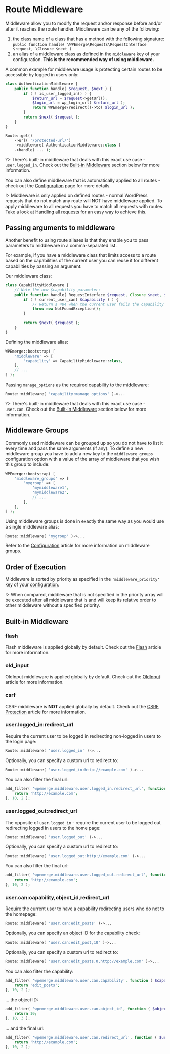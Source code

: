 # Route Middleware

Middleware allow you to modify the request and/or response before and/or after it reaches the route handler. Middleware can be any of the following:
1. the class name of a class that has a method with the following signature:  
`public function handle( \WPEmerge\Requests\RequestInterface $request, \Closure $next )`
1. an alias of a middleware class as defined in the `middleware` key of your configuration. **This is the recommended way of using middleware.**

A common example for middleware usage is protecting certain routes to be accessible by logged in users only:

```php
class AuthenticationMiddleware {
    public function handle( $request, $next ) {
        if ( ! is_user_logged_in() ) {
            $return_url = $request->getUrl();
            $login_url = wp_login_url( $return_url );
            return WPEmerge\redirect()->to( $login_url );
        }
        return $next( $request );
    }
}

Route::get()
    ->url( '/protected-url/')
    ->middleware( AuthenticationMiddleware::class )
    ->handle( ... );
```

?> There's built-in middleware that deals with this exact use case - `user.logged_in`. Check out the [Built-in Middleware](#built-in-middleware) section below for more information.

You can also define middleware that is automatically applied to all routes - check out the [Configuration](/framework/configuration) page for more details.

!> Middleware is only applied on defined routes - normal WordPress requests that do not match any route will NOT have middleware applied. To apply middleware to all requests you have to match all requests with routes. Take a look at [Handling all requests](/framework/routing/methods#handling-all-requests) for an easy way to achieve this.

## Passing arguments to middleware

Another benefit to using route aliases is that they enable you to pass parameters to middleware in a comma-separated list.

For example, if you have a middleware class that limits access to a route based on the capabilities of the current user you can reuse it for different capabilities by passing an argument:

Our middleware class:
```php
class CapabilityMiddleware {
    // Note the new $capability parameter:
    public function handle( RequestInterface $request, Closure $next, $capability ) {
        if ( ! current_user_can( $capability ) ) {
            // Return a 404 when the current user fails the capability check:
            throw new NotFoundException();
        }

        return $next( $request );
    }
}
```

Defining the middleware alias:
```php
WPEmerge::bootstrap( [
    'middleware' => [
        'capability' => CapabilityMiddleware::class,
    ],
    // ...
] );
```

Passing `manage_options` as the required capability to the middleware:
```php
Route::middleware( 'capability:manage_options' )->...
```

?> There's built-in middleware that deals with this exact use case - `user.can`. Check out the [Built-in Middleware](#built-in-middleware) section below for more information.

## Middleware Groups

Commonly used middleware can be grouped up so you do not have to list it every time and pass the same arguments (if any). To define a new middleware group you have to add a new key to the `middleware_groups` configuration option with a value of the array of middleware that you wish this group to include:
```php
WPEmerge::bootstrap( [
    'middleware_groups' => [
        'mygroup' => [
            'mymiddleware1',
            'mymiddleware2',
            // ...
        ],
    ],
] );
```

Using middleware groups is done in exactly the same way as you would use a single middleware alias:
```php
Route::middleware( 'mygroup' )->...
```

Refer to the [Configuration](/framework/configuration) article for more information on middleware groups.

## Order of Execution

Middleware is sorted by priority as specified in the `'middleware_priority'` key of your [configuration](/framework/configuration).

!> When compared, middleware that is not specified in the priority array will be executed after all middleware that is and will keep its relative order to other middleware without a specified priority.

## Built-in Middleware

### flash

Flash middleware is applied globally by default. Check out the [Flash](/framework/tools/flash) article for more information.

### old_input

OldInput middleware is applied globally by default. Check out the [OldInput](/framework/tools/oldinput) article for more information.

### csrf

CSRF middleware is **NOT** applied globally by default. Check out the [CSRF Protection](/framework/tools/csrf-protection) article for more information.

### user.logged_in:redirect_url

Require the current user to be logged in redirecting non-logged in users to the login page:
```php
Route::middleware( 'user.logged_in' )->...
```

Optionally, you can specify a custom url to redirect to:
```php
Route::middleware( 'user.logged_in:http://example.com' )->...
```

You can also filter the final url:
```php
add_filter( 'wpemerge.middleware.user.logged_in.redirect_url', function ( $url, $request ) {
    return 'http://example.com'; 
}, 10, 2 );
```

### user.logged_out:redirect_url

The opposite of `user.logged_in` - require the current user to be logged out redirecting logged in users to the home page:
```php
Route::middleware( 'user.logged_out' )->...
```

Optionally, you can specify a custom url to redirect to:
```php
Route::middleware( 'user.logged_out:http://example.com' )->...
```

You can also filter the final url:
```php
add_filter( 'wpemerge.middleware.user.logged_out.redirect_url', function ( $url, $request ) {
    return 'http://example.com'; 
}, 10, 2 );
```

### user.can:capability,object_id,redirect_url

Require the current user to have a capability redirecting users who do not to the homepage:
```php
Route::middleware( 'user.can:edit_posts' )->...
```

Optionally, you can specify an object ID for the capability check:
```php
Route::middleware( 'user.can:edit_post,10' )->...
```

Optionally, you can specify a custom url to redirect to:
```php
Route::middleware( 'user.can:edit_posts,0,http://example.com' )->...
```

You can also filter the capability:
```php
add_filter( 'wpemerge.middleware.user.can.capability', function ( $capability, $request ) {
    return 'edit_posts'; 
}, 10, 2 );
```

... the object ID:
```php
add_filter( 'wpemerge.middleware.user.can.object_id', function ( $object_id, $capability, $request ) {
    return 10; 
}, 10, 3 );
```

... and the final url:
```php
add_filter( 'wpemerge.middleware.user.can.redirect_url', function ( $url, $request ) {
    return 'http://example.com'; 
}, 10, 2 );
```
